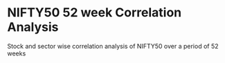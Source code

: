 # NIFTY50 52 week Correlation Analysis
Stock and sector wise correlation analysis of NIFTY50 over a period of 52 weeks
